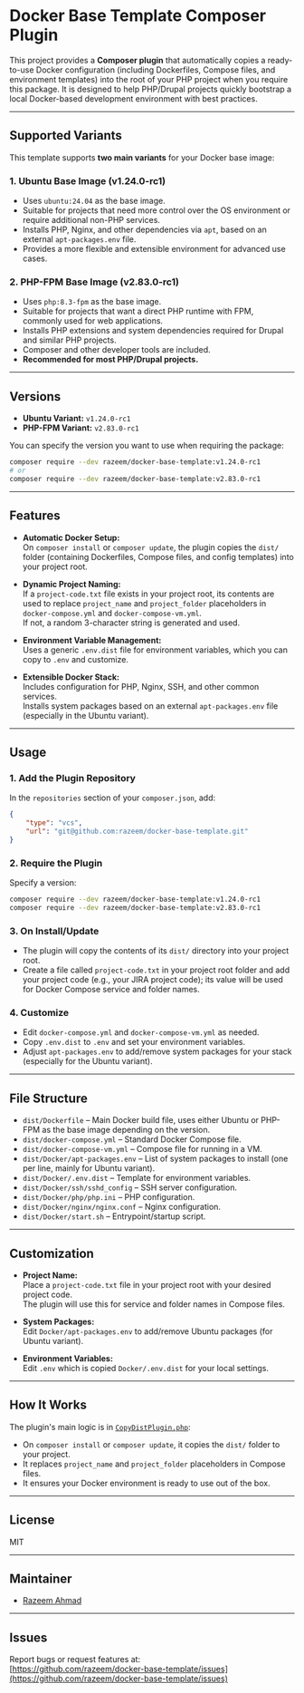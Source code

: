 # Docker Base Template Composer Plugin

This project provides a **Composer plugin** that automatically copies a ready-to-use Docker configuration (including Dockerfiles, Compose files, and environment templates) into the root of your PHP project when you require this package. It is designed to help PHP/Drupal projects quickly bootstrap a local Docker-based development environment with best practices.

---

## Supported Variants

This template supports **two main variants** for your Docker base image:

### 1. Ubuntu Base Image (v1.24.0-rc1)

- Uses `ubuntu:24.04` as the base image.
- Suitable for projects that need more control over the OS environment or require additional non-PHP services.
- Installs PHP, Nginx, and other dependencies via `apt`, based on an external `apt-packages.env` file.
- Provides a more flexible and extensible environment for advanced use cases.

### 2. PHP-FPM Base Image (v2.83.0-rc1)

- Uses `php:8.3-fpm` as the base image.
- Suitable for projects that want a direct PHP runtime with FPM, commonly used for web applications.
- Installs PHP extensions and system dependencies required for Drupal and similar PHP projects.
- Composer and other developer tools are included.
- **Recommended for most PHP/Drupal projects.**

---

## Versions

- **Ubuntu Variant:** `v1.24.0-rc1`
- **PHP-FPM Variant:** `v2.83.0-rc1`

You can specify the version you want to use when requiring the package:

```sh
composer require --dev razeem/docker-base-template:v1.24.0-rc1
# or
composer require --dev razeem/docker-base-template:v2.83.0-rc1
```

---

## Features

- **Automatic Docker Setup:**  
  On `composer install` or `composer update`, the plugin copies the `dist/` folder (containing Dockerfiles, Compose files, and config templates) into your project root.

- **Dynamic Project Naming:**  
  If a `project-code.txt` file exists in your project root, its contents are used to replace `project_name` and `project_folder` placeholders in `docker-compose.yml` and `docker-compose-vm.yml`.  
  If not, a random 3-character string is generated and used.

- **Environment Variable Management:**  
  Uses a generic `.env.dist` file for environment variables, which you can copy to `.env` and customize.

- **Extensible Docker Stack:**  
  Includes configuration for PHP, Nginx, SSH, and other common services.  
  Installs system packages based on an external `apt-packages.env` file (especially in the Ubuntu variant).

---

## Usage

### 1. Add the Plugin Repository

In the `repositories` section of your `composer.json`, add:

```json
{
    "type": "vcs",
    "url": "git@github.com:razeem/docker-base-template.git"
}
```

### 2. Require the Plugin

Specify a version:
```sh
composer require --dev razeem/docker-base-template:v1.24.0-rc1
composer require --dev razeem/docker-base-template:v2.83.0-rc1
```

### 3. On Install/Update

- The plugin will copy the contents of its `dist/` directory into your project root.
- Create a file called `project-code.txt` in your project root folder and add your project code (e.g., your JIRA project code); its value will be used for Docker Compose service and folder names.

### 4. Customize

- Edit `docker-compose.yml` and `docker-compose-vm.yml` as needed.
- Copy `.env.dist` to `.env` and set your environment variables.
- Adjust `apt-packages.env` to add/remove system packages for your stack (especially for the Ubuntu variant).

---

## File Structure

- `dist/Dockerfile` – Main Docker build file, uses either Ubuntu or PHP-FPM as the base image depending on the version.
- `dist/docker-compose.yml` – Standard Docker Compose file.
- `dist/docker-compose-vm.yml` – Compose file for running in a VM.
- `dist/Docker/apt-packages.env` – List of system packages to install (one per line, mainly for Ubuntu variant).
- `dist/Docker/.env.dist` – Template for environment variables.
- `dist/Docker/ssh/sshd_config` – SSH server configuration.
- `dist/Docker/php/php.ini` – PHP configuration.
- `dist/Docker/nginx/nginx.conf` – Nginx configuration.
- `dist/Docker/start.sh` – Entrypoint/startup script.

---

## Customization

- **Project Name:**  
  Place a `project-code.txt` file in your project root with your desired project code.  
  The plugin will use this for service and folder names in Compose files.

- **System Packages:**  
  Edit `Docker/apt-packages.env` to add/remove Ubuntu packages (for Ubuntu variant).

- **Environment Variables:**  
  Edit `.env` which is copied `Docker/.env.dist` for your local settings.

---

## How It Works

The plugin's main logic is in [`CopyDistPlugin.php`](src/Composer/CopyDistPlugin.php):

- On `composer install` or `composer update`, it copies the `dist/` folder to your project.
- It replaces `project_name` and `project_folder` placeholders in Compose files.
- It ensures your Docker environment is ready to use out of the box.

---

## License

MIT

---

## Maintainer

- [Razeem Ahmad](https://www.drupal.org/u/razeem)

---

## Issues

Report bugs or request features at:  
[https://github.com/razeem/docker-base-template/issues](https://github.com/razeem/docker-base-template/issues)
